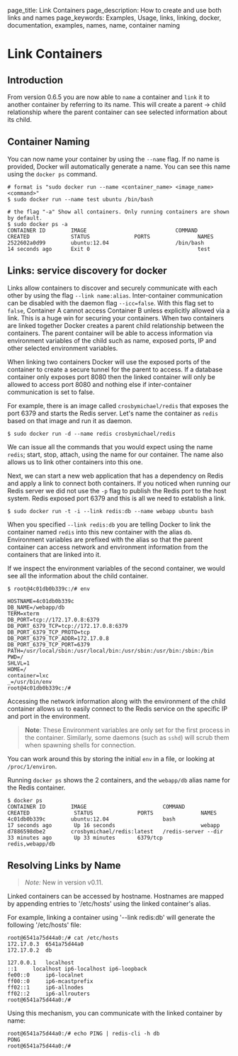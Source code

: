 page_title: Link Containers
page_description: How to create and use both links and names
page_keywords: Examples, Usage, links, linking, docker, documentation, examples, names, name, container naming

# Link Containers

## Introduction

From version 0.6.5 you are now able to `name` a container and `link` it
to another container by referring to its name. This will create a parent
-> child relationship where the parent container can see selected
information about its child.

## Container Naming

You can now name your container by using the `--name` flag. If no name
is provided, Docker will automatically generate a name. You can see this
name using the `docker ps` command.

    # format is "sudo docker run --name <container_name> <image_name> <command>"
    $ sudo docker run --name test ubuntu /bin/bash

    # the flag "-a" Show all containers. Only running containers are shown by default.
    $ sudo docker ps -a
    CONTAINER ID        IMAGE                            COMMAND             CREATED             STATUS              PORTS               NAMES
    2522602a0d99        ubuntu:12.04                     /bin/bash           14 seconds ago      Exit 0                                  test

## Links: service discovery for docker

Links allow containers to discover and securely communicate with each
other by using the flag `--link name:alias`. Inter-container
communication can be disabled with the daemon flag `--icc=false`. With
this flag set to `false`, Container A cannot access Container B unless
explicitly allowed via a link. This is a huge win for securing your
containers. When two containers are linked together Docker creates a
parent child relationship between the containers. The parent container
will be able to access information via environment variables of the
child such as name, exposed ports, IP and other selected environment
variables.

When linking two containers Docker will use the exposed ports of the
container to create a secure tunnel for the parent to access. If a
database container only exposes port 8080 then the linked container will
only be allowed to access port 8080 and nothing else if inter-container
communication is set to false.

For example, there is an image called `crosbymichael/redis` that exposes
the port 6379 and starts the Redis server. Let's name the container as
`redis` based on that image and run it as daemon.

    $ sudo docker run -d --name redis crosbymichael/redis

We can issue all the commands that you would expect using the name
`redis`; start, stop, attach, using the name for our container. The name
also allows us to link other containers into this one.

Next, we can start a new web application that has a dependency on Redis
and apply a link to connect both containers. If you noticed when running
our Redis server we did not use the `-p` flag to publish the Redis port
to the host system. Redis exposed port 6379 and this is all we need to
establish a link.

    $ sudo docker run -t -i --link redis:db --name webapp ubuntu bash

When you specified `--link redis:db` you are telling Docker to link the
container named `redis` into this new container with the alias `db`.
Environment variables are prefixed with the alias so that the parent
container can access network and environment information from the
containers that are linked into it.

If we inspect the environment variables of the second container, we
would see all the information about the child container.

    $ root@4c01db0b339c:/# env

    HOSTNAME=4c01db0b339c
    DB_NAME=/webapp/db
    TERM=xterm
    DB_PORT=tcp://172.17.0.8:6379
    DB_PORT_6379_TCP=tcp://172.17.0.8:6379
    DB_PORT_6379_TCP_PROTO=tcp
    DB_PORT_6379_TCP_ADDR=172.17.0.8
    DB_PORT_6379_TCP_PORT=6379
    PATH=/usr/local/sbin:/usr/local/bin:/usr/sbin:/usr/bin:/sbin:/bin
    PWD=/
    SHLVL=1
    HOME=/
    container=lxc
    _=/usr/bin/env
    root@4c01db0b339c:/#

Accessing the network information along with the environment of the
child container allows us to easily connect to the Redis service on the
specific IP and port in the environment.

> **Note**:
> These Environment variables are only set for the first process in the
> container. Similarly, some daemons (such as `sshd`)
> will scrub them when spawning shells for connection.

You can work around this by storing the initial `env` in a file, or
looking at `/proc/1/environ`.

Running `docker ps` shows the 2 containers, and the `webapp/db` alias
name for the Redis container.

    $ docker ps
    CONTAINER ID        IMAGE                        COMMAND                CREATED              STATUS              PORTS               NAMES
    4c01db0b339c        ubuntu:12.04                 bash                   17 seconds ago       Up 16 seconds                           webapp
    d7886598dbe2        crosbymichael/redis:latest   /redis-server --dir    33 minutes ago       Up 33 minutes       6379/tcp            redis,webapp/db

## Resolving Links by Name

> *Note:* New in version v0.11.

Linked containers can be accessed by hostname.  Hostnames are mapped by
appending entries to '/etc/hosts' using the linked container's alias.

For example, linking a container using '--link redis:db' will generate
the following '/etc/hosts' file:

    root@6541a75d44a0:/# cat /etc/hosts
    172.17.0.3  6541a75d44a0
    172.17.0.2  db

    127.0.0.1   localhost
    ::1     localhost ip6-localhost ip6-loopback
    fe00::0     ip6-localnet
    ff00::0     ip6-mcastprefix
    ff02::1     ip6-allnodes
    ff02::2     ip6-allrouters
    root@6541a75d44a0:/#

Using this mechanism, you can communicate with the linked container by
name:

    root@6541a75d44a0:/# echo PING | redis-cli -h db
    PONG
    root@6541a75d44a0:/#
